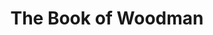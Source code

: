 ---
layout: songs
title: The Book of Woodman
short_name: the-book-of-woodman

song_name: The Book of Woodman
song_description: In the thrilling sequel to the campfire classic, Woodman hatches a terrifying new plan to stalk his victims -- starting his own religion!

spotify_id: 0utlnVjK8emVZzxheZNQnD

lyrics: |-
    #### Verse 1
    Woodman was a boy and he was turned into a woodman
    By a witch was turning people into woodmen, don't you see?
    Now he bears the curse of the bloodwood tree
    And He's doomed to roam this forest for all eternity
    He don't care for your cries or pleas
    He's lives to make your heart seize

    #### Verse 2
    Hold the ones you love and all the others that you don't love
    Cuz the Woodman he won't rest until the world is underneath
    For He took his oath from the harvest moon
    And he feeds the terror inside me and inside you
    Harbinger of our common doom
    He'll be at your doorstep soon

    #### Verse 3
    Woodman's door to door cuz he is selling you a Bible
    Because the Woodman knows the road is paved with gold for those who seek the truth
    Now he bears the word of the Lord to you
    And he wants to share what he learned when he first heard the good news
    That Jesus Christ is coming soon
    Just kidding, Woodman's trying to kill you


song_credits: |-
    Produced by <a href="https://cloverleaf.audio" target="_blank">Cloverleaf Audio-Visual</a>, Saint Paul MN
    Recording & Mix Engineer: Matt Ebso
    Mastering Engineer: Greg Reierson
---